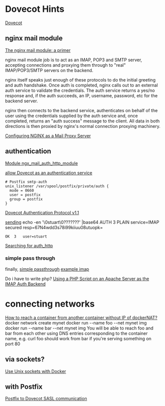 # Dovecot Hints

[Dovecot](https://www.dovecot.org/)

## nginx mail module

[The nginx mail module: a primer](https://github.com/robn/nginx-xmpp)

nginx mail module job is to act as an IMAP, POP3 and SMTP server, accepting connections and proxying them through to "real" IMAP/POP3/SMTP servers on the backend.

nginx itself speaks just enough of these protocols to do the initial greeting and auth handshake. Once auth is completed, nginx calls out to an external auth service to validate the credentials. The auth service returns a yes/no response and, if the auth succeeds, an IP, username, password, etc for the backend server.

nginx then connects to the backend service, authenticates on behalf of the user using the credentials supplied by the auth service and, once completed, returns an "auth success" message to the client. All data in both directions is then proxied by nginx's normal connection proxying machinery.

[Configuring NGINX as a Mail Proxy Server](https://www.nginx.com/resources/admin-guide/mail-proxy/)

## authentication

[Module ngx_mail_auth_http_module](https://nginx.org/en/docs/mail/ngx_mail_auth_http_module.html#protocol)

[allow Dovecot as an authentication service](https://workaround.org/ispmail/jessie/setting-up-dovecot)

    # Postfix smtp-auth
    unix_listener /var/spool/postfix/private/auth {
      mode = 0660
      user = postfix
      group = postfix
    }

[Dovecot Authentication Protocol v1.1](https://wiki1.dovecot.org/Authentication%20Protocol)

[sending](https://github.com/bmanojlovic/mod_authn_dovecot/blob/master/mod_authn_dovecot.c)
    echo  -en '\0stuart\0???????' |base64
    AUTH	3	PLAIN	service=IMAP	secured	resp=67N4wdd3s78i99kiiuu08utuopk=

    OK	3	user=stuart	

[Searching for auth_http](https://www.nginx.com/resources/wiki/search/?q=auth_http)

### simple pass through
finally, [simple passthrough](https://serverfault.com/questions/594962/nginx-understanding-the-purpose-of-auth-http-imap-proxy)
[example imap](http://mailman.nginx.org/pipermail/nginx/2010-February/019028.html)

Do i have to write php? [Using a PHP Script on an Apache Server as the IMAP Auth Backend](https://www.nginx.com/resources/wiki/start/topics/examples/imapauthenticatewithapachephpscript/)

# connecting networks

[How to reach a container from another container without IP of dockerNAT?](https://forums.docker.com/t/how-to-reach-a-container-from-another-container-without-ip-of-dockernat/21083/4)
    docker network create mynet
    docker run --name foo --net mynet img
    docker run --name bar --net mynet img
You will be able to reach foo and bar from each other using DNS entries corresponding to the container name, e.g. curl foo should work from bar if you're serving something on port 80

## via sockets?
[Use Unix sockets with Docker](https://www.jujens.eu/posts/en/2017/Feb/15/docker-unix-socket/)


## with Postfix

[Postfix to Dovecot SASL communication](http://www.postfix.org/SASL_README.html#server_dovecot)
